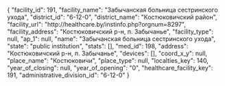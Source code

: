 {
    "facility_id": 191,
    "facility_name": "Забычанская больница сестринского ухода",
    "district_id": "6-12-0",
    "district_name": "Костюковичский район",
    "facility_url": "http:\/\/healthcare.by\/instinfo.php?orgnum=8297",
    "facility_address": "Костюковичский р-н, п. Забычанье",
    "facility_type": null,
    "ap_1": null,
    "name": "Забычанская больница сестринского ухода",
    "state": "public institution",
    "stats": [],
    "med_id": 198,
    "address": "Костюковичский р-н, п. Забычанье",
    "devices": [],
    "coord_x_y": null,
    "place_name": "Костюковичи",
    "place_type": null,
    "localties_key": 140,
    "year_of_closing": null,
    "year_of_opening": "0",
    "healthcare_facility_key": 191,
    "administrative_division_id": "6-12-0"
}